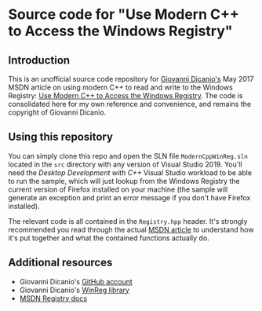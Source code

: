 # Source code for "Use Modern C++ to Access the Windows Registry"

## Introduction

This is an unofficial source code repository for [Giovanni Dicanio's](https://github.com/GiovanniDicanio) May 2017 MSDN article on using modern C++ to read and write to the Windows Registry: [Use Modern C++ to Access the Windows Registry](https://docs.microsoft.com/en-us/archive/msdn-magazine/2017/may/c-use-modern-c-to-access-the-windows-registry). The code is consolidated here for my own reference and convenience, and remains the copyright of Giovanni Dicanio.

## Using this repository

You can simply clone this repo and open the SLN file `ModernCppWinReg.sln` located in the `src` directory with any version of Visual Studio 2019. You'll need the _Desktop Development with C++_ Visual Studio workload to be able to run the sample, which will just lookup from the Windows Registry the current version of Firefox installed on your machine (the sample will generate an exception and print an error message if you don't have Firefox installed).

The relevant code is all contained in the `Registry.hpp` header. It's strongly recommended you read through the actual [MSDN article](https://docs.microsoft.com/en-us/archive/msdn-magazine/2017/may/c-use-modern-c-to-access-the-windows-registry) to understand how it's put together and what the contained functions actually do.

## Additional resources

* Giovanni Dicanio's [GitHub account](https://github.com/GiovanniDicanio)
* Giovanni Dicanio's [WinReg library](https://github.com/GiovanniDicanio/WinReg)
* [MSDN Registry docs](https://docs.microsoft.com/en-us/windows/win32/sysinfo/registry)

